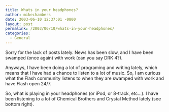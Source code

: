 ```yaml
---
title: Whats in your headphones?
author: mikechambers
date: 2003-06-10 12:37:01 -0800
layout: post
permalink: /2003/06/10/whats-in-your-headphones/
categories:
  - General
---
```



Sorry for the lack of posts lately. News has been slow, and I have been swamped (once again) with work (can you say DRK 4?).

Anyways, I have been doing a lot of programing and writing lately, which means that I have had a chance to listen to a lot of music. So, I am curious what the Flash community listens to when they are swamped with work and have Flash open 24/7.

So, what is playing in your headphones (or iPod, or 8-track, etc...). I have been listening to a lot of Chemical Brothers and Crystal Method lately (see bottom right).
